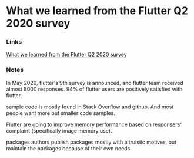# What we learned from the Flutter Q2 2020 survey

### Links

[What we learned from the Flutter Q2 2020 survey](https://medium.com/flutter/what-we-learned-from-the-flutter-q2-2020-survey-a4f1fc8faac9)

### Notes

In May 2020,  flutter's 9th survey is announced, and flutter team received almost 8000 responses. 94% of flutter users are positively satisfied with flutter.

sample code is mostly found in Stack Overflow and github. And most people want more but smaller code samples.

Flutter are going to improve memory performance based on responsers' complaint (specifically image memory use).

packages authors publish packages mostly with altruistic motives, but maintain the packages because of their own needs. 

